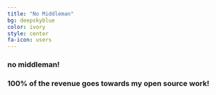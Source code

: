 ```yaml
---
title: "No Middleman"
bg: deepskyblue
color: ivory
style: center
fa-icon: users
---
```


### no middleman!
### 100% of the revenue goes towards my open source work!
